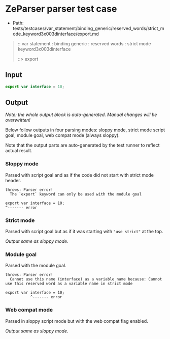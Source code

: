 # ZeParser parser test case

- Path: tests/testcases/var_statement/binding_generic/reserved_words/strict_mode_keyword3x003dinterface/export.md

> :: var statement : binding generic : reserved words : strict mode keyword3x003dinterface
>
> ::> export

## Input


`````js
export var interface = 10;
`````

## Output

_Note: the whole output block is auto-generated. Manual changes will be overwritten!_

Below follow outputs in four parsing modes: sloppy mode, strict mode script goal, module goal, web compat mode (always sloppy).

Note that the output parts are auto-generated by the test runner to reflect actual result.

### Sloppy mode

Parsed with script goal and as if the code did not start with strict mode header.

`````
throws: Parser error!
  The `export` keyword can only be used with the module goal

export var interface = 10;
^------- error
`````

### Strict mode

Parsed with script goal but as if it was starting with `"use strict"` at the top.

_Output same as sloppy mode._

### Module goal

Parsed with the module goal.

`````
throws: Parser error!
  Cannot use this name (interface) as a variable name because: Cannot use this reserved word as a variable name in strict mode

export var interface = 10;
           ^------- error
`````


### Web compat mode

Parsed in sloppy script mode but with the web compat flag enabled.

_Output same as sloppy mode._
